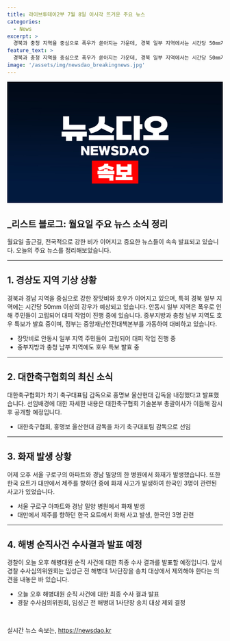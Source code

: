 ```yaml
---
title: 라이브투데이2부 7월 8일 이시각 뜨거운 주요 뉴스
categories:
  - News
excerpt: >
  경북과 충청 지역을 중심으로 폭우가 쏟아지는 가운데, 경북 일부 지역에서는 시간당 50㎜가 넘는 강한 비로 올해 첫 호우 긴급재난문자가 발송됐다. 안동시 일부 마을 주민들이 폭우로 고립돼 소방 당국이 구조작업을 벌이고, 정부는 중대본 1단계를 가동했다. 또한, 대한축구협회가 홍명보 울산HD 감독을 차기 축구대표팀 감독으로 내정했으며, 서울 아파트와 밀양 병원에서 화재가 발생했고 해병대원 순직 사건의 최종 수사 결과가 오늘 발표된다.
feature_text: >
  경북과 충청 지역을 중심으로 폭우가 쏟아지는 가운데, 경북 일부 지역에서는 시간당 50㎜가 넘는 강한 비로 올해 첫 호우 긴급재난문자가 발송됐다. 안동시 일부 마을 주민들이 폭우로 고립돼 소방 당국이 구조작업을 벌이고, 정부는 중대본 1단계를 가동했다. 또한, 대한축구협회가 홍명보 울산HD 감독을 차기 축구대표팀 감독으로 내정했으며, 서울 아파트와 밀양 병원에서 화재가 발생했고 해병대원 순직 사건의 최종 수사 결과가 오늘 발표된다.
image: '/assets/img/newsdao_breakingnews.jpg'
---
```


<p><img src="/assets/img/newsdao_breakingnews.jpg" alt="koreaapp 속보" /></p>

<h2 data-ke-size="size26">_리스트 블로그: 월요일 주요 뉴스 소식 정리</h2>

<p data-ke-size="size16">월요일 출근길, 전국적으로 강한 비가 이어지고 중요한 뉴스들이 속속 발표되고 있습니다. 오늘의 주요 뉴스를 정리해보았습니다.</p>

<hr>

<h2 data-ke-size="size26">1. 경상도 지역 기상 상황</h2>

<p data-ke-size="size16">경북과 경남 지역을 중심으로 강한 장맛비와 호우가 이어지고 있으며, 특히 경북 일부 지역에는 시간당 50mm 이상의 강우가 예상되고 있습니다. 안동시 일부 지역은 폭우로 인해 주민들이 고립되어 대피 작업이 진행 중에 있습니다. 중부지방과 충청 남부 지역도 호우 특보가 발효 중이며, 정부는 중앙재난안전대책본부를 가동하여 대비하고 있습니다.</p>

<ul>
  <li>장맛비로 안동시 일부 지역 주민들이 고립되어 대피 작업 진행 중</li>
  <li>중부지방과 충청 남부 지역에도 호우 특보 발효 중</li>
</ul>

<hr>

<h2 data-ke-size="size26">2.  대한축구협회의 최신 소식</h2>

<p data-ke-size="size16">대한축구협회가 차기 축구대표팀 감독으로 홍명보 울산현대 감독을 내정했다고 발표했습니다. 선임배경에 대한 자세한 내용은 대한축구협회 기술본부 총괄이사가 이듬해 잠시 후 공개할 예정입니다.</p>

<ul>
  <li>대한축구협회, 홍명보 울산현대 감독을 차기 축구대표팀 감독으로 선임</li>
</ul>

<hr>

<h2 data-ke-size="size26">3. 화재 발생 상황</h2>

<p data-ke-size="size16">어제 오후 서울 구로구의 아파트와 경남 밀양의 한 병원에서 화재가 발생했습니다. 또한 한국 요트가 대만에서 제주를 향하던 중에 화재 사고가 발생하여 한국인 3명이 관련된 사고가 있었습니다.</p>

<ul>
  <li>서울 구로구 아파트와 경남 밀양 병원에서 화재 발생</li>
  <li>대만에서 제주를 향하던 한국 요트에서 화재 사고 발생, 한국인 3명 관련</li>
</ul>

<hr>

<h2 data-ke-size="size26">4. 해병 순직사건 수사결과 발표 예정</h2>

<p data-ke-size="size16">경찰이 오늘 오후 해병대원 순직 사건에 대한 최종 수사 결과를 발표할 예정입니다. 앞서 경찰 수사심의위원회는 임성근 전 해병대 1사단장을 송치 대상에서 제외해야 한다는 의견을 내놓은 바 있습니다.</p>

<ul>
  <li>오늘 오후 해병대원 순직 사건에 대한 최종 수사 결과 발표</li>
  <li>경찰 수사심의위원회, 임성근 전 해병대 1사단장 송치 대상 제외 결정</li>
</ul>

<p data-ke-size="size16">&nbsp;</p>
실시간 뉴스 속보는, <a href="https://newsdao.kr" rel="dofollow">https://newsdao.kr</a>


